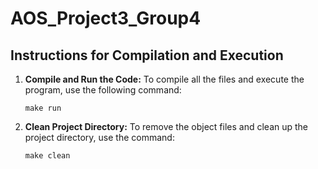 # AOS_Project3_Group4

## Instructions for Compilation and Execution

1. **Compile and Run the Code:**
   To compile all the files and execute the program, use the following command:
   ```
   make run
   ```

2. **Clean Project Directory:**
   To remove the object files and clean up the project directory, use the command:
   ```
   make clean
   ```
